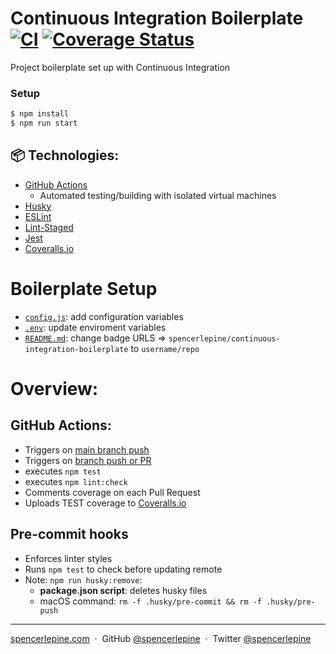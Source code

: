 # Continuous Integration Boilerplate [![CI](https://github.com/spencerlepine/continuous-integration-boilerplate/actions/workflows/main.yml/badge.svg?branch=main)](https://github.com/spencerlepine/continuous-integration-boilerplate/actions/workflows/main.yml) [![Coverage Status](https://coveralls.io/repos/github/spencerlepine/continuous-integration-boilerplate/badge.svg?branch=main)](https://coveralls.io/github/spencerlepine/continuous-integration-boilerplate?branch=main)

Project boilerplate set up with Continuous Integration

### Setup

```sh
$ npm install
$ npm run start
```

## 📦 Technologies:

- [GitHub Actions](https://docs.github.com/en/actions)
  - Automated testing/building with isolated virtual machines
- [Husky](https://typicode.github.io/husky/#/)
- [ESLint](https://eslint.org/)
- [Lint-Staged](https://www.npmjs.com/package/lint-staged)
- [Jest](https://jestjs.io/)
- [Coveralls.io](https://coveralls.io/)

# Boilerplate Setup

- [`config.js`](./config/config.js): add configuration variables
- [`.env`](./.env): update enviroment variables
- [`README.md`](./github/workflows/main.yml): change badge URLS => `spencerlepine/continuous-integration-boilerplate` to `username/repo`

# Overview:

## GitHub Actions:

- Triggers on [main branch push](`.github/workflows/main.yml`)
- Triggers on [branch push or PR](`.github/workflows/branch.yml`)
- executes `npm test`
- executes `npm lint:check`
- Comments coverage on each Pull Request
- Uploads TEST coverage to [Coveralls.io](https://coveralls.io/)

## Pre-commit hooks

- Enforces linter styles
- Runs `npm test` to check before updating remote
- Note: `npm run husky:remove`:
  - **package.json script**: deletes husky files
  - macOS command: `rm -f .husky/pre-commit && rm -f .husky/pre-push`

---

[spencerlepine.com](https://www.spencerlepine.com) &nbsp;&middot;&nbsp; GitHub [@spencerlepine](https://github.com/spencerlepine) &nbsp;&middot;&nbsp; Twitter [@spencerlepine](http://twitter.com/spencerlepine)
